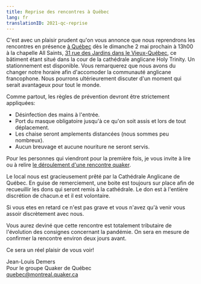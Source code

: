 ```yaml
---
title: Reprise des rencontres à Québec
lang: fr
translationID: 2021-qc-reprise
---
```

C'est avec un plaisir prudent qu'on vous annonce que nous reprendrons les rencontres en présence [à Québec](/québec) dès le dimanche 2 mai prochain à 13h00 à la chapelle All Saints, [31 rue des Jardins dans le Vieux-Québec](/québec), ce bâtiment étant situé dans la cour de la cathédrale anglicane Holy Trinity. Un stationnement est disponible. Vous remarquerez que nous avons du changer notre horaire afin d'accomoder la communauté anglicane francophone. Nous pourrons ultérieurement discuter d'un moment qui serait avantageux pour tout le monde.

Comme partout, les règles de prévention devront être strictement appliquées:

* Désinfection des mains à l'entrée.
* Port du masque obligatoire jusqu'à ce qu'on soit assis et lors de tout déplacement.
* Les chaise seront amplements distancées (nous sommes peu nombreux).
* Aucun breuvage et aucune nouriture ne seront servis.

Pour les personnes qui viendront pour la première fois, je vous invite à lire ou à relire [le déroulement d'une rencontre quaker](/à_propos).

Le local nous est gracieusement prêté par la Cathédrale Anglicane de Québec. En guise de remerciement, une boite est toujours sur place afin de recueuillir les dons qui seront remis à la cathédrale. Le don est à l'entière discrétion de chacun.e et il est volontaire.

Si vous etes en retard ce n'est pas grave et vous n'avez qu'à venir vous assoir discrètement avec nous.

Vous aurez deviné que cette rencontre est totalement tributaire de l'évolution des consignes concernant la pandémie. On sera en mesure de confirmer la rencontre environ deux jours avant.

Ce sera un réel plaisir de vous voir!

Jean-Louis Demers  
Pour le groupe Quaker de Québec   
[quebec@montreal.quaker.ca](mailto:quebec@montreal.quaker.ca)
